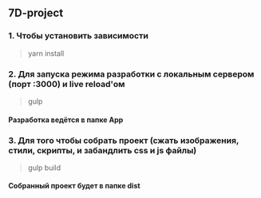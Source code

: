 ## 7D-project
### 1. Чтобы установить зависимости
> yarn install
### 2. Для запуска режима разработки с локальным сервером (порт :3000) и live reload'ом
> gulp
#### Разработка ведётся в папке App
### 3. Для того чтобы собрать проект (сжать изображения, стили, скрипты, и забандлить css и js файлы)
> gulp build
#### Собранный проект будет в папке dist

